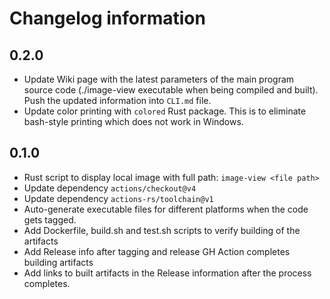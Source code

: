 # Changelog information

## 0.2.0
- Update Wiki page with the latest parameters of the main program source code (./image-view executable when being compiled and built). Push the updated information into `CLI.md` file.
- Update color printing with `colored` Rust package. This is to eliminate bash-style printing which does not work in Windows.

## 0.1.0
- Rust script to display local image with full path: `image-view <file path>`
- Update dependency `actions/checkout@v4`
- Update dependency `actions-rs/toolchain@v1`
- Auto-generate executable files for different platforms when the code gets tagged.
- Add Dockerfile, build.sh and test.sh scripts to verify building of the artifacts
- Add Release info after tagging and release GH Action completes building artifacts
- Add links to built artifacts in the Release information after the process completes.
